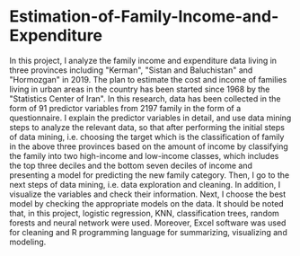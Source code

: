 # Estimation-of-Family-Income-and-Expenditure
In this project, I analyze the family income and expenditure data living in three provinces including "Kerman", "Sistan and Baluchistan" and "Hormozgan" in 2019. The plan to estimate the cost and income of families living in urban areas in the country has been started since 1968 by the "Statistics Center of Iran". In this research, data has been collected in the form of 91 predictor variables from 2197 family in the form of a questionnaire. 
I explain the predictor variables in detail, and use data mining steps to analyze the relevant data, so that after performing the initial steps of data mining, i.e. choosing the target which is the classification of family in the above three provinces based on the amount of income by classifying the family into two high-income and low-income classes, which includes the top three deciles and the bottom seven deciles of income and presenting a model for predicting the new family category. Then, I go to the next steps of data mining, i.e. data exploration and cleaning. In addition, I visualize the variables and check their information. Next, I choose the best model by checking the appropriate models on the data. It should be noted that, in this project, logistic regression, KNN, classification trees, random forests and neural network were used. Moreover,  Excel software was used for cleaning and R programming language for summarizing, visualizing and modeling.
